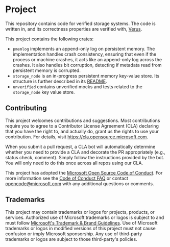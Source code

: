 # Project

This repository contains code for verified storage systems. The code is
written in, and its correctness properties are verified with,
[Verus](https://github.com/verus-lang/verus).

This project contains the following crates: 

* `pmemlog` implements an append-only log on persistent memory. The
  implementation handles crash consistency, ensuring that even if the process
  or machine crashes, it acts like an append-only log across the crashes. It
  also handles bit corruption, detecting if metadata read from persistent
  memory is corrupted.
* `storage_node` is an in-progress persistent memory key-value store. Its structure 
  is further described in its [README](storage_node/README.md).
* `unverified` contains unverified mocks and tests related to the `storage_node` key value store. 

## Contributing

This project welcomes contributions and suggestions.  Most contributions require you to agree to a
Contributor License Agreement (CLA) declaring that you have the right to, and actually do, grant us
the rights to use your contribution. For details, visit https://cla.opensource.microsoft.com.

When you submit a pull request, a CLA bot will automatically determine whether you need to provide
a CLA and decorate the PR appropriately (e.g., status check, comment). Simply follow the instructions
provided by the bot. You will only need to do this once across all repos using our CLA.

This project has adopted the [Microsoft Open Source Code of Conduct](https://opensource.microsoft.com/codeofconduct/).
For more information see the [Code of Conduct FAQ](https://opensource.microsoft.com/codeofconduct/faq/) or
contact [opencode@microsoft.com](mailto:opencode@microsoft.com) with any additional questions or comments.

## Trademarks

This project may contain trademarks or logos for projects, products, or services. Authorized use of Microsoft 
trademarks or logos is subject to and must follow 
[Microsoft's Trademark & Brand Guidelines](https://www.microsoft.com/en-us/legal/intellectualproperty/trademarks/usage/general).
Use of Microsoft trademarks or logos in modified versions of this project must not cause confusion or imply Microsoft sponsorship.
Any use of third-party trademarks or logos are subject to those third-party's policies.
